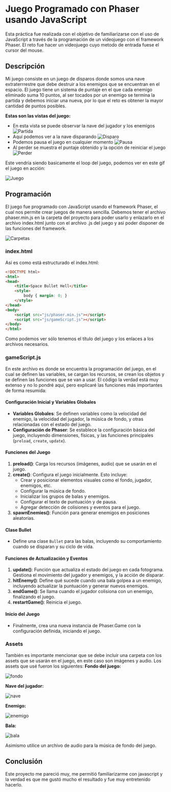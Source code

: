 # Juego Programado con Phaser usando JavaScript

Esta práctica fue realizada con el objetivo de familiarizarse con el uso de JavaScript a través de la programación de un videojuego con el framework Phaser. El reto fue hacer un videojuego cuyo metodo de entrada fuese el cursor del mouse.

## Descripción

Mi juego consiste en un juego de disparos donde somos una nave extraterrrestre que debe destruir a los enemigos que se encuentran en el espacio. El juego tiene un sistema de puntaje en el que cada enemigo eliminado suma 10 puntos, al ser tocados por un enemigo  se termina la partida y debemos iniciar una nueva, por lo que el reto es obtener la mayor cantidad de puntos posibles.

**Estas son las vistas del juego:**
- En esta vista se puede observar la nave del jugador y los enemigos 
![Partida](capturas/partida.png)
- Aquí podemos ver a la nave disparando
![Disparo](capturas/disparos.png)
- Podemos pausa el juego en cualquier momento
![Pausa](capturas/pausa.png)
- Al perder se muestra el puntaje obtenido y la opción de reiniciar el juego
![Perder](capturas/game-over.png)

Este vendría siendo basicamente el loop del juego, podemos ver en este gif el juego en acción:

![Juego](capturas/loop.gif)

## Programación

El juego fue programado con JavaScript usando el framework Phaser, el cual nos permite crear juegos de manera sencilla. Debemos tener el archivo phaser.min.js en la carpeta del proyecto para poder usarlo y enlazarlo en el archivo index.html junto con el archivo .js del juego y asi poder disponer de las funciones del framework.

![Carpetas](/capturas/carpetas.png)

### index.html

Así es como está estructurado el index.html:

```html
<!DOCTYPE html>
<html>
<head>
    <title>Space Bullet Hell</title>
    <style> 
        body { margin: 0; }
    </style>
</head>
<body>
    <script src="js/phaser.min.js"></script>
    <script src="js/gameScript.js"></script>
</body>
</html>
```
Como podemos ver sólo tenemos el título del juego y los enlaces a los archivos necesarios.

### gameScript.js

En este archivo es donde se encuentra la programación del juego, en el cual se definen las variables, se cargan los recursos, se crean los objetos y se definen las funciones que se van a usar. El código la verdad está muy extenso y no lo pondré aquí, pero explicaré las funciones más importantes de forma resumida:

#### Configuración Inicial y Variables Globales
- **Variables Globales**: Se definen variables como la velocidad del enemigo, la velocidad del jugador, la música de fondo, y otras relacionadas con el estado del juego.
- **Configuración de Phaser**: Se establece la configuración básica del juego, incluyendo dimensiones, físicas, y las funciones principales (`preload`, `create`, `update`).

#### Funciones del Juego
1. **preload()**: Carga los recursos (imágenes, audio) que se usarán en el juego.
2. **create()**: Configura el juego inicialmente. Esto incluye:
   - Crear y posicionar elementos visuales como el fondo, jugador, enemigos, etc.
   - Configurar la música de fondo.
   - Inicializar los grupos de balas y enemigos.
   - Configurar el texto de puntuación y de pausa.
   - Agregar detección de colisiones y eventos para el juego.
3. **spawnEnemies()**: Función para generar enemigos en posiciones aleatorias.

#### Clase Bullet
- Define una clase `Bullet` para las balas, incluyendo su comportamiento cuando se disparan y su ciclo de vida.

#### Funciones de Actualización y Eventos
1. **update()**: Función que actualiza el estado del juego en cada fotograma. Gestiona el movimiento del jugador y enemigos, y la acción de disparar.
2. **hitEnemy()**: Define qué sucede cuando una bala golpea a un enemigo, incluyendo actualizar la puntuación y generar nuevos enemigos.
3. **endGame()**: Se llama cuando el jugador colisiona con un enemigo, finalizando el juego.
4. **restartGame()**: Reinicia el juego.

#### Inicio del Juego
- Finalmente, crea una nueva instancia de Phaser.Game con la configuración definida, iniciando el juego.

### Assets

También es importante mencionar que se debe incluir una carpeta con los assets que se usarán en el juego, en este caso son imágenes y audio. Los assets que usé fueron los siguientes:
**Fondo del juego:**

![fondo](assets/fondo.jpg)

**Nave del jugador:**

![nave](assets/player.png)

**Enemigo:**

![enemigo](assets/enemy.png)

**Bala:**

![bala](assets/bullet.png)

Asimismo utilice un archivo de audio para la música de fondo del juego.

## Conclusión

Este proyecto me pareció muy, me permitió familiarizarme con javascript y la verdad es que me gustó mucho el resultado y fue muy entretenido hacerlo.
